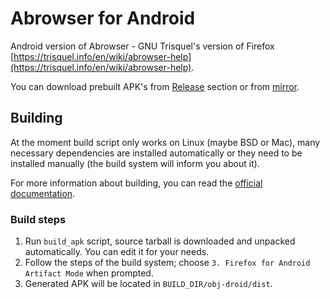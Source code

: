 Abrowser for Android
=====================

Android version of Abrowser - GNU Trisquel's version of Firefox [https://trisquel.info/en/wiki/abrowser-help](https://trisquel.info/en/wiki/abrowser-help).

You can download prebuilt APK's from [Release](https://github.com/proninyaroslav/abrowser-android/releases) section or from [mirror](https://proninyaroslav.ru/ftp/abrowser_android/).

## Building

At the moment build script only works on Linux (maybe BSD or Mac), many necessary dependencies are installed automatically or they need to be installed manually (the build system will inform you about it).

For more information about building, you can read the [official documentation](https://developer.mozilla.org/en-US/docs/Mozilla/Developer_guide/Build_Instructions/Simple_Firefox_for_Android_build).

### Build steps

1. Run `build_apk` script, source tarball is downloaded and unpacked automatically. You can edit it for your needs.
2. Follow the steps of the build system; choose `3. Firefox for Android Artifact Mode` when prompted.
3. Generated APK will be located in `BUILD_DIR/obj-droid/dist`.
